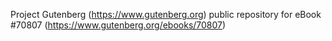 Project Gutenberg (https://www.gutenberg.org) public repository for
eBook #70807 (https://www.gutenberg.org/ebooks/70807)
